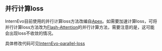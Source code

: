 ## 并行计算loss

InternEvo目前使用的并行计算loss方法改编自[Apex]( https://github.com/NVIDIA/apex/blob/master/apex/transformer/tensor_parallel/cross_entropy.py)。如需要加速计算loss，可将并行计算loss方法改为[Flash-Attention](https://github.com/Dao-AILab/flash-attention/blob/main/flash_attn/losses/cross_entropy.py)的并行计算方法，需要注意的是，这可能会出现loss不收敛的情况。

具体修改代码可见[InternEvo-parallel-loss](https://github.com/InternLM/InternEvo/blob/develop/internlm/model/ops/cross_entropy.py)